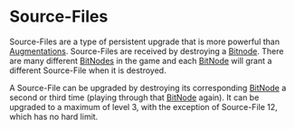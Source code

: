 # Source-Files

Source-Files are a type of persistent upgrade that is more powerful than [Augmentations](../basic/augmentations.md).
Source-Files are received by destroying a [Bitnode](bitnodes.md). There are many different [BitNodes](bitnodes.md)
in the game and each [BitNode](bitnodes.md) will grant a different Source-File when it is destroyed.

A Source-File can be upgraded by destroying its corresponding [BitNode](bitnodes.md) a second or
third time (playing through that [BitNode](bitnodes.md) again). It can be upgraded to a maximum
of level 3, with the exception of Source-File 12, which has no hard limit.
